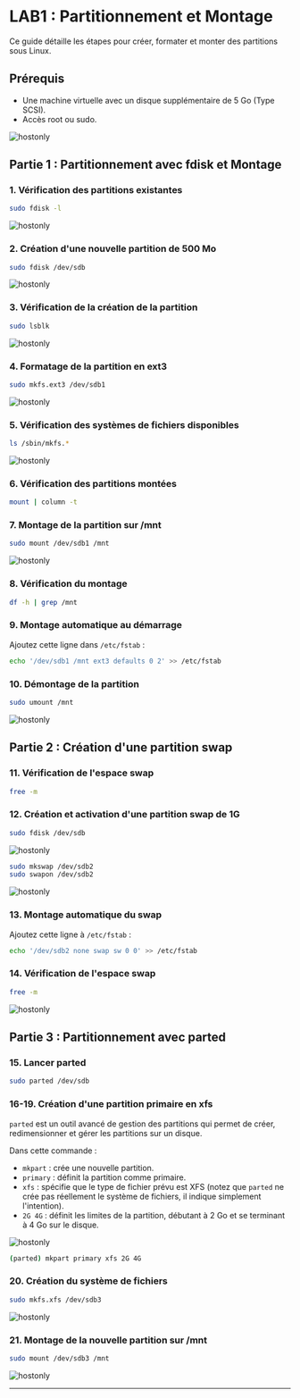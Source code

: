# LAB1 : Partitionnement et Montage

Ce guide détaille les étapes pour créer, formater et monter des partitions sous Linux.

## Prérequis
- Une machine virtuelle avec un disque supplémentaire de 5 Go (Type SCSI).
- Accès root ou sudo.

![hostonly](Images/disque.png)

## Partie 1 : Partitionnement avec fdisk et Montage
### 1. Vérification des partitions existantes
```bash
sudo fdisk -l
```
![hostonly](Images/fdisk.png)


### 2. Création d'une nouvelle partition de 500 Mo
```bash
sudo fdisk /dev/sdb
```

![hostonly](Images/fdisk1.png)

### 3. Vérification de la création de la partition
```bash
sudo lsblk
```
![hostonly](Images/lsblk.png)


### 4. Formatage de la partition en ext3
```bash
sudo mkfs.ext3 /dev/sdb1
```
![hostonly](Images/mkfs1.png)

### 5. Vérification des systèmes de fichiers disponibles
```bash
ls /sbin/mkfs.*
```

![hostonly](Images/SF.png)

### 6. Vérification des partitions montées
```bash
mount | column -t
```



### 7. Montage de la partition sur /mnt
```bash
sudo mount /dev/sdb1 /mnt
```
![hostonly](Images/mount1.png)

### 8. Vérification du montage
```bash
df -h | grep /mnt
```

### 9. Montage automatique au démarrage
Ajoutez cette ligne dans `/etc/fstab` :
```bash
echo '/dev/sdb1 /mnt ext3 defaults 0 2' >> /etc/fstab
```

### 10. Démontage de la partition
```bash
sudo umount /mnt
```
![hostonly](Images/umount.png)

## Partie 2 : Création d'une partition swap
### 11. Vérification de l'espace swap
```bash
free -m
```


### 12. Création et activation d'une partition swap de 1G
```bash
sudo fdisk /dev/sdb
```
![hostonly](Images/free.png)

```bash
sudo mkswap /dev/sdb2
sudo swapon /dev/sdb2
```
![hostonly](Images/mkswap.png)



### 13. Montage automatique du swap
Ajoutez cette ligne à `/etc/fstab` :
```bash
echo '/dev/sdb2 none swap sw 0 0' >> /etc/fstab
```

### 14. Vérification de l'espace swap
```bash
free -m
```
![hostonly](Images/free2.png)

## Partie 3 : Partitionnement avec parted
### 15. Lancer parted
```bash
sudo parted /dev/sdb
```


### 16-19. Création d'une partition primaire en xfs
`parted` est un outil avancé de gestion des partitions qui permet de créer, redimensionner et gérer les partitions sur un disque.

Dans cette commande :
- `mkpart` : crée une nouvelle partition.
- `primary` : définit la partition comme primaire.
- `xfs` : spécifie que le type de fichier prévu est XFS (notez que `parted` ne crée pas réellement le système de fichiers, il indique simplement l'intention).
- `2G 4G` : définit les limites de la partition, débutant à 2 Go et se terminant à 4 Go sur le disque.

![hostonly](Images/parted.png)


```bash
(parted) mkpart primary xfs 2G 4G
```

### 20. Création du système de fichiers
```bash
sudo mkfs.xfs /dev/sdb3
```
![hostonly](Images/mkfs2.png)

### 21. Montage de la nouvelle partition sur /mnt
```bash
sudo mount /dev/sdb3 /mnt
```
![hostonly](Images/mount2.png)

---
